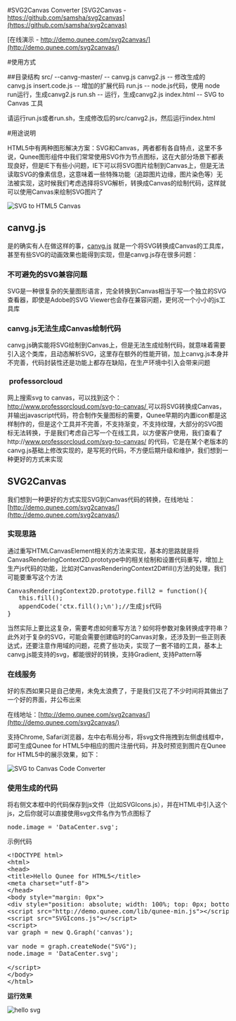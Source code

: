 #SVG2Canvas Converter [SVG2Canvas - https://github.com/samsha/svg2canvas](https://github.com/samsha/svg2canvas)

[在线演示 - http://demo.qunee.com/svg2canvas/](http://demo.qunee.com/svg2canvas/)

#使用方式

##目录结构
src/
  --canvg-master/ -- canvg.js
  canvg2.js -- 修改生成的canvg.js
  insert.code.js -- 增加的扩展代码
  run.js -- node.js代码，使用 node run运行，生成canvg2.js
  run.sh -- 运行，生成canvg2.js
index.html -- SVG to Canvas 工具

请运行run.js或者run.sh，生成修改后的src/canvg2.js，然后运行index.html

#用途说明

HTML5中有两种图形解决方案：SVG和Canvas，两者都有各自特点，这里不多说，Qunee图形组件中我们常常使用SVG作为节点图标，这在大部分场景下都表现良好，但是IE下有些小问题，IE下可以将SVG图片绘制到Canvas上，但是无法读取SVG的像素信息，这意味着一些特殊功能（追踪图片边缘，图片染色等）无法被实现，这时候我们考虑选择将SVG解析，转换成Canvas的绘制代码，这样就可以使用Canvas来绘制SVG图片了

![SVG to HTML5 Canvas](http://blog.qunee.com/wp-content/uploads/2015/04/Screen-Shot-2015-04-30-at-6.48.15-PM-1024x567.png)

## canvg.js

是的确实有人在做这样的事，[canvg.js](https://github.com/gabelerner/canvg) 就是一个将SVG转换成Canvas的工具库，甚至有些SVG的动画效果也能得到实现，但是canvg.js存在很多问题：

### 不可避免的SVG兼容问题

SVG是一种很复杂的矢量图形语言，完全转换到Canvas相当于写一个独立的SVG查看器，即使是Adobe的SVG Viewer也会存在兼容问题，更何况一个小小的js工具库

### canvg.js无法生成Canvas绘制代码

canvg.js确实能将SVG绘制到Canvas上，但是无法生成绘制代码，就意味着需要引入这个类库，且动态解析SVG，这里存在额外的性能开销，加上canvg.js本身并不完善，代码封装性还是功能上都存在缺陷，在生产环境中引入会带来问题

###  professorcloud

网上搜索svg to canvas，可以找到这个：[http://www.professorcloud.com/svg-to-canvas/ ](http://www.professorcloud.com/svg-to-canvas/)可以将SVG转换成Canvas，并输出javascript代码，符合制作矢量图标的需要，Qunee早期的内置icon都是这样制作的，但是这个工具并不完善，不支持渐变，不支持纹理，大部分的SVG图标无法转换，于是我们考虑自己写一个在线工具，以方便客户使用，我们查看了http://www.professorcloud.com/svg-to-canvas/ 的代码，它是在某个老版本的canvg.js基础上修改实现的，是写死的代码，不方便后期升级和维护，我们想到一种更好的方式来实现

## SVG2Canvas

我们想到一种更好的方式实现SVG到Canvas代码的转换，在线地址：[http://demo.qunee.com/svg2canvas/](http://demo.qunee.com/svg2canvas/)

### 实现思路

通过重写HTMLCanvasElement相关的方法来实现，基本的思路就是将CanvasRenderingContext2D.prototype中的相关绘制和设置代码重写，增加上生产js代码的功能，比如对CanvasRenderingContext2D#fill()方法的处理，我们可能要重写这个方法
<pre class="prettyprint">CanvasRenderingContext2D.prototype.fill2 = function(){
   this.fill();
   appendCode('ctx.fill();\n');//生成js代码
}</pre>
当然实际上要比这复杂，需要考虑如何重写方法？如何将参数对象转换成字符串？此外对于复杂的SVG，可能会需要创建临时的Canvas对象，还涉及到一些正则表达式，还要注意作用域的问题，花费了些功夫，实现了一套不错的工具，基本上canvg.js能支持的svg，都能很好的转换，支持Gradient, 支持Pattern等

### 在线服务

好的东西如果只是自己使用，未免太浪费了，于是我们又花了不少时间将其做出了一个好的界面，并公布出来

在线地址：[http://demo.qunee.com/svg2canvas/](http://demo.qunee.com/svg2canvas/)

支持Chrome, Safari浏览器，左中右布局分布，将svg文件拖拽到左侧虚线框中，即可生成Qunee for HTML5中相应的图片注册代码，并及时预览到图片在Qunee for HTML5中的展示效果，如下：

![SVG to Canvas Code Converter](http://blog.qunee.com/wp-content/uploads/2015/04/Screen-Shot-2015-04-30-at-6.16.41-PM-1024x581.png)

### 使用生成的代码

将右侧文本框中的代码保存到js文件（比如SVGIcons.js），并在HTML中引入这个js，之后你就可以直接使用svg文件名作为节点图标了
<pre class="prettyprint">node.image = 'DataCenter.svg';
</pre>
示例代码
<pre class="prettyprint">&lt;!DOCTYPE html&gt;
&lt;html&gt;
&lt;head&gt;
&lt;title&gt;Hello Qunee for HTML5&lt;/title&gt;
&lt;meta charset="utf-8"&gt;
&lt;/head&gt;
&lt;body style="margin: 0px"&gt;
&lt;div style="position: absolute; width: 100%; top: 0px; bottom: 0px;" id="canvas"&gt;&lt;/div&gt;
&lt;script src="http://demo.qunee.com/lib/qunee-min.js"&gt;&lt;/script&gt;
&lt;script src="SVGIcons.js"&gt;&lt;/script&gt;
&lt;script&gt;
var graph = new Q.Graph('canvas');

var node = graph.createNode("SVG");
node.image = 'DataCenter.svg';

&lt;/script&gt;
&lt;/body&gt;
&lt;/html&gt;
</pre>
**运行效果**

![hello svg](http://blog.qunee.com/wp-content/uploads/2015/04/Screen-Shot-2015-04-30-at-5.35.31-PM.png)